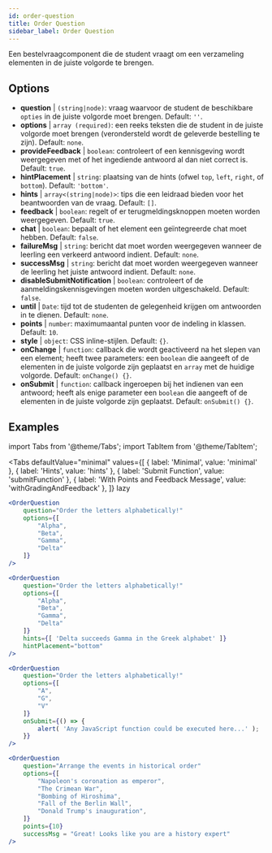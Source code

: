 ```yaml
---
id: order-question
title: Order Question
sidebar_label: Order Question
---
```


Een bestelvraagcomponent die de student vraagt om een verzameling elementen in de juiste volgorde te brengen.

## Options

* __question__ | `(string|node)`: vraag waarvoor de student de beschikbare `opties` in de juiste volgorde moet brengen. Default: `''`.
* __options__ | `array (required)`: een reeks teksten die de student in de juiste volgorde moet brengen (verondersteld wordt de geleverde bestelling te zijn). Default: `none`.
* __provideFeedback__ | `boolean`: controleert of een kennisgeving wordt weergegeven met of het ingediende antwoord al dan niet correct is. Default: `true`.
* __hintPlacement__ | `string`: plaatsing van de hints (ofwel `top`, `left`, `right`, of `bottom`). Default: `'bottom'`.
* __hints__ | `array<(string|node)>`: tips die een leidraad bieden voor het beantwoorden van de vraag. Default: `[]`.
* __feedback__ | `boolean`: regelt of er terugmeldingsknoppen moeten worden weergegeven. Default: `true`.
* __chat__ | `boolean`: bepaalt of het element een geïntegreerde chat moet hebben. Default: `false`.
* __failureMsg__ | `string`: bericht dat moet worden weergegeven wanneer de leerling een verkeerd antwoord indient. Default: `none`.
* __successMsg__ | `string`: bericht dat moet worden weergegeven wanneer de leerling het juiste antwoord indient. Default: `none`.
* __disableSubmitNotification__ | `boolean`: controleert of de aanmeldingskennisgevingen moeten worden uitgeschakeld. Default: `false`.
* __until__ | `Date`: tijd tot de studenten de gelegenheid krijgen om antwoorden in te dienen. Default: `none`.
* __points__ | `number`: maximumaantal punten voor de indeling in klassen. Default: `10`.
* __style__ | `object`: CSS inline-stijlen. Default: `{}`.
* __onChange__ | `function`: callback die wordt geactiveerd na het slepen van een element; heeft twee parameters: een `boolean` die aangeeft of de elementen in de juiste volgorde zijn geplaatst en `array` met de huidige volgorde. Default: `onChange() {}`.
* __onSubmit__ | `function`: callback ingeroepen bij het indienen van een antwoord; heeft als enige parameter een `boolean` die aangeeft of de elementen in de juiste volgorde zijn geplaatst. Default: `onSubmit() {}`.


## Examples

import Tabs from '@theme/Tabs';
import TabItem from '@theme/TabItem';

<Tabs
    defaultValue="minimal"
    values={[
        { label: 'Minimal', value: 'minimal' },
        { label: 'Hints', value: 'hints' },
        { label: 'Submit Function', value: 'submitFunction' },
        { label: 'With Points and Feedback Message', value: 'withGradingAndFeedback' },
    ]}
    lazy
>

<TabItem value="minimal">

```jsx live
<OrderQuestion
    question="Order the letters alphabetically!"
    options={[
        "Alpha",
        "Beta",
        "Gamma",
        "Delta"
    ]}
/>
```
</TabItem>

<TabItem value="hints">

```jsx live
<OrderQuestion
    question="Order the letters alphabetically!"
    options={[
        "Alpha",
        "Beta",
        "Gamma",
        "Delta"
    ]}
    hints={[ 'Delta succeeds Gamma in the Greek alphabet' ]}
    hintPlacement="bottom"
/>
```
</TabItem>

<TabItem value="submitFunction">

```jsx live
<OrderQuestion
    question="Order the letters alphabetically!"
    options={[
        "A",
        "G",
        "V"
    ]}
    onSubmit={() => {
        alert( 'Any JavaScript function could be executed here...' );
    }}
/>
```
</TabItem>

<TabItem value="withGradingAndFeedback">

```jsx live
<OrderQuestion
    question="Arrange the events in historical order"
    options={[
        "Napoleon's coronation as emperor",
        "The Crimean War",
        "Bombing of Hiroshima",
        "Fall of the Berlin Wall",
        "Donald Trump's inauguration",
    ]}
    points={10}
    successMsg = "Great! Looks like you are a history expert"
/>
```
</TabItem>

</Tabs>
